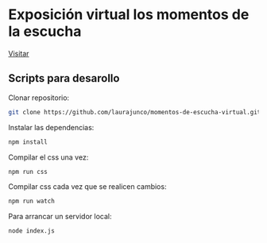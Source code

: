 # Exposición virtual los momentos de la escucha

[Visitar](http://laurajunco.me/time-s-to-listen/public/)
## Scripts para desarollo

Clonar repositorio:
```bash
git clone https://github.com/laurajunco/momentos-de-escucha-virtual.git
```

Instalar las dependencias:
```bash
npm install
```

Compilar el css una vez:
```bash
npm run css
```

Compilar css cada vez que se realicen cambios:
```bash
npm run watch
```

Para arrancar un servidor local:
```bash
node index.js
```
